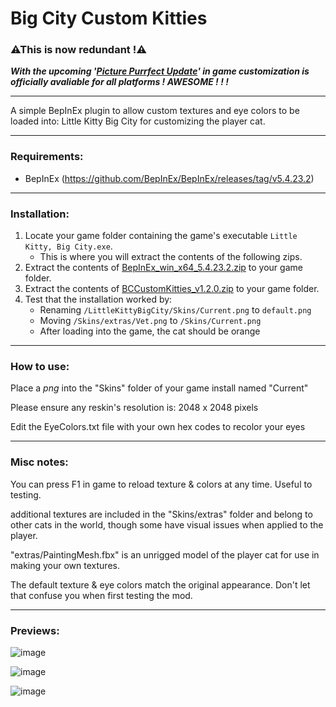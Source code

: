 # Big City Custom Kitties

### ⚠This is now redundant !⚠
***With the upcoming '[Picture Purrfect Update](https://x.com/LittleKittyGame/status/1931385482350403650)' in game customization is officially avaliable for all platforms ! AWESOME ! ! !***

--------------------------------

A simple BepInEx plugin to allow custom textures and eye colors to be loaded into: Little Kitty Big City for customizing the player cat. 

--------------------------------
### Requirements:
- BepInEx (https://github.com/BepInEx/BepInEx/releases/tag/v5.4.23.2)
--------------------------------
### Installation:

1. Locate your game folder containing the game's executable `Little Kitty, Big City.exe`.
   - This is where you will extract the contents of the following zips.
2. Extract the contents of [BepInEx_win_x64_5.4.23.2.zip](https://github.com/BepInEx/BepInEx/releases/download/v5.4.23.2/BepInEx_win_x64_5.4.23.2.zip) to your game folder. 
3. Extract the contents of [BCCustomKitties_v1.2.0.zip](https://github.com/Swagguy47/BigCityCustomKitties/releases/download/v.1.2.0/BCCustomKitties_v1.2.0.zip) to your game folder. 
4. Test that the installation worked by:
     - Renaming `/LittleKittyBigCity/Skins/Current.png` to `default.png`
     - Moving `/Skins/extras/Vet.png` to `/Skins/Current.png`
     - After loading into the game, the cat should be orange

--------------------------------
### How to use:

Place a *png* into the "Skins" folder of your game install named "Current"

Please ensure any reskin's resolution is: 2048 x 2048 pixels

Edit the EyeColors.txt file with your own hex codes to recolor your eyes

--------------------------------
### Misc notes:

You can press F1 in game to reload texture & colors at any time. Useful to testing.

additional textures are included in the "Skins/extras" folder and belong to other cats in the world, 
though some have visual issues when applied to the player.

"extras/PaintingMesh.fbx" is an unrigged model of the player cat for use in making your own textures.

The default texture & eye colors match the original appearance. Don't let that confuse you when first testing the mod.

--------------------------------

### Previews:

![image](https://github.com/Swagguy47/BigCityCustomKitties/assets/67041649/a4fb3b22-5e5d-4707-bbb6-c65e92885dd3)

![image](https://github.com/Swagguy47/BigCityCustomKitties/assets/67041649/0ee754be-f2e9-410d-a03f-0786e5ae5030)

![image](https://github.com/Swagguy47/BigCityCustomKitties/assets/67041649/c5e39423-a87a-43cf-bbd0-91d9ac64386b)
